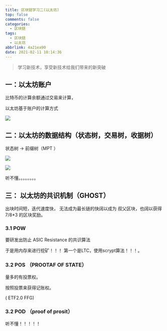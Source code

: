 ```yaml
---
title: 区块链学习二(以太坊)
top: false
comments: false
categories:
  - 区块链
tags:
  - 区块链
  - 以太坊
abbrlink: 4a21ea90
date: 2021-02-11 10:14:36
---
```


> 学习新技术，享受新技术给我们带来的新突破

## 一：以太坊账户

比特币的计算余额通过交易来计算，

以太坊基于账户的计算方式

![](https://photo.jomeswang.top/20210211103243.png)

## 二：以太坊的数据结构（状态树，交易树，收据树） 

状态树 -> 前缀树（MPT      ）

![](https://photo.jomeswang.top/20210211112112.png)

![](https://photo.jomeswang.top/20210211112345.png)



听不懂。。。。。。。。



## 三： 以太坊的共识机制（GHOST）

 出块时间短，迭代速度快， 无法成为最长链的快阔以成为 叔父区块，也阔以获得 7/8*3 的区块奖励。

### 3.1  POW

要研发出防止 ASIC Resistance 的共识算法

于是用内存来进行挖矿！！！ 第一个是LTC，使用scrypt算法！！！。

### 3.2 POS （PROOTAF OF STATE）

量多的有投票权。

按照投票来获得记账权。

( ETF2.0    FFG)



### 3.2 POD （proof of prosit）

听不懂！！！！！

